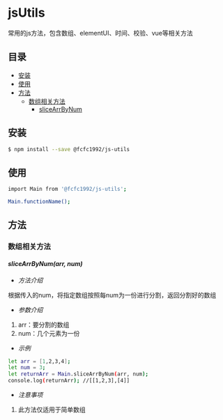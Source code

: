 # jsUtils  

常用的js方法，包含数组、elementUI、时间、校验、vue等相关方法  

## 目录  

- [安装](#安装)  
- [使用](#使用)  
- [方法](#方法)  
  - [数组相关方法](#数组相关方法)   
    - [sliceArrByNum](#sliceArrByNum)  
    
## 安装  

```sh
$ npm install --save @fcfc1992/js-utils
```  

## 使用  

```sh
import Main from '@fcfc1992/js-utils';

Main.functionName();
```  

## 方法  

### 数组相关方法  

#### ***sliceArrByNum(arr, num)***  
  
- *方法介绍*  

根据传入的num，将指定数组按照每num为一份进行分割，返回分割好的数组  

- *参数介绍*  

1. arr：要分割的数组  
2. num：几个元素为一份  

- *示例*  

```sh
let arr = [1,2,3,4];
let num = 3;
let returnArr = Main.sliceArrByNum(arr, num);
console.log(returnArr); //[[1,2,3],[4]]
```  

- *注意事项*  

1. 此方法仅适用于简单数组  
